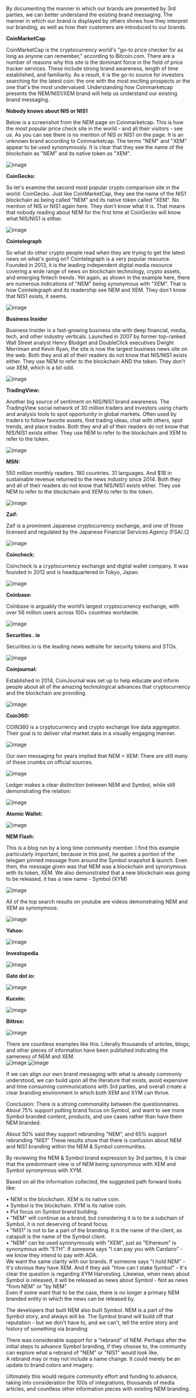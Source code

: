 By documenting the manner in which our brands are presented by 3rd parties, we can better understand the existing brand messaging. The manner in which our brand is displayed by others shows how they interpret our branding, as well as how their customers are introduced to our brands.

**CoinMarketCap**

CoinMarketCap is the cryptocurrency world's "go-to price checker for as long as anyone can remember," according to Bitcoin.com. There are a number of reasons why this site is the dominant force in the field of price tracker services. These include strong brand awareness, length of time established, and familiarity. As a result, it is the go-to source for investors searching for the latest coin: the one with the most exciting prospects or the one that's the most undervalued. Understanding how Coinmarketcap presents the NEM/NIS1/XEM brand will help us understand our existing brand messaging. 

**Nobody knows about NIS or NIS1**

Below is a screenshot from the NEM page on Coinmarketcap. This is how the most popular price check site in the world - and all their visitors - see us. As you can see there is no mention of NIS or NIS1 on the page. It is an unknown brand according to Coinmarketcap. The terms "NEM" and "XEM" appear to be used synonymously. It is clear that they see the name of the blockchain as "NEM" and its native token as "XEM".

![image](https://user-images.githubusercontent.com/78247431/126914232-45638570-e849-413c-b53d-4757af5aedc7.png)

**CoinGecko:**

So let's examine the second most popular crypto comparison site in the world: CoinGecko. Just like CoinMarketCap, they see the name of the NIS1 blockchain as being called "NEM" and its native token called "XEM". No mention of NIS or NIS1 again here. They don't know what it is. That means that nobody reading about NEM for the first time at CoinGecko will know what NIS/NIS1 is either.

![image](https://user-images.githubusercontent.com/78247431/126914187-37f24dc2-8197-40ef-9241-4bf32a68b828.png)  

**Cointelegraph**

So what do other crypto people read when they are trying to get the latest news on what's going on? Cointelegraph is a very popular resource. Founded in 2013, it is the leading independent digital media resource covering a wide range of news on blockchain technology, crypto assets, and emerging fintech trends. Yet again, as shown in the example here, there are numerous indications of "NEM" being synonymous with "XEM". That is how Cointelegraph and its readership see NEM and XEM. They don't know that NIS1 exists, it seems.

![image](https://user-images.githubusercontent.com/78247431/126855028-bc53015f-f4ce-4896-b790-fc2031c3b1c3.png)

**Business Insider**

Business Insider is a fast-growing business site with deep financial, media, tech, and other industry verticals. Launched in 2007 by former top-ranked Wall Street analyst Henry Blodget and DoubleClick executives Dwight Merriman and Kevin Ryan, the site is now the largest business news site on the web. Both they and all of their readers do not know that NIS/NIS1 exists either. They use NEM to refer to the blockchain AND the token. They don't use XEM, which is a bit odd.  

![image](https://user-images.githubusercontent.com/78247431/126855087-059019d3-ee97-404a-9476-66a2e09822b0.png)

**TradingView:**

Another big source of sentiment on NIS/NIS1 brand awareness. The TradingView social network of 30 million traders and investors using charts and analysis tools to spot opportunity in global markets. Often used by traders to follow favorite assets, find trading ideas, chat with others, spot trends, and place trades. Both they and all of their readers do not know that NIS/NIS1 exists either. They use NEM to refer to the blockchain and XEM to refer to the token. 

![image](https://user-images.githubusercontent.com/78247431/126855250-57eca265-ca6d-412c-b140-0d1a2e5a0bb7.png)

**MSN:**

550 million monthly readers. 180 countries. 31 languages. And $1B in sustainable revenue returned to the news industry since 2014. Both they and all of their readers do not know that NIS/NIS1 exists either. They use NEM to refer to the blockchain and XEM to refer to the token. 

![image](https://user-images.githubusercontent.com/78247431/126855283-d78e872e-f068-44ad-98c9-59ce713dcba5.png)

**Zaif:**

Zaif is a prominent Japanese cryptocurrency exchange, and one of those licensed and regulated by the Japanese Financial Services Agency (FSA).[2

![image](https://user-images.githubusercontent.com/78247431/126855497-76bd1ece-c099-423a-bbb9-d9474006fd61.png)

**Coincheck:**

Coincheck is a cryptocurrency exchange and digital wallet company. It was founded in 2012 and is headquartered in Tokyo, Japan.

![image](https://user-images.githubusercontent.com/78247431/126855553-48c30d90-583a-4d2a-9136-82ecac00b216.png)

**Coinbase:**

Coinbase is arguably the world’s largest cryptocurrency exchange, with over 56 million users across 100+ countries worldwide.

![image](https://user-images.githubusercontent.com/78247431/126855588-cc2b1d18-019d-400f-8ddf-99700f6be0e3.png)

**Securities . io**

Securities.io is the leading news website for security tokens and STOs. 

![image](https://user-images.githubusercontent.com/78247431/126855643-59b62553-c056-4279-a563-08fd8f5b73c6.png)

**Coinjournal:** 

Established in 2014, CoinJournal was set up to help educate and inform people about all of the amazing technological advances that cryptocurrency and the blockchain are providing.

![image](https://user-images.githubusercontent.com/78247431/126855670-b4bf9723-433c-4336-a127-e0a8c3b7ad86.png)

**Coin360:** 

COIN360 is a cryptocurrency and crypto exchange live data aggregator. Their goal is to deliver vital market data in a visually engaging manner. 

![image](https://user-images.githubusercontent.com/78247431/126855716-027e05b6-8500-405b-9d61-0c649fee5d7d.png)

Our own messaging for years implied that NEM = XEM:  There are still many of these crumbs on official sources. 

![image](https://user-images.githubusercontent.com/78247431/126855764-d31ac965-8c0e-4ec5-970f-d09722b348e2.png)

Ledger makes a clear distinction between NEM and Symbol, while still demonstrating the relation:  

![image](https://user-images.githubusercontent.com/78247431/126855943-2a4b71fb-bdc7-4fc7-bb8d-b92a450ef656.png)

**Atomic Wallet:**

![image](https://user-images.githubusercontent.com/78247431/126855992-8d20e74a-8ac6-4f9a-82d0-8b62266e11f3.png)

**NEM Flash:**

This is a blog run by a long time community member. I find this example particularly important, because in this post, he quotes a portion of the telegam pinned message from around the Symbol snapshot & launch. Even then, the message given was that NEM was a blockchain and synonymous with its token, XEM. We also demonstrated that a new blockchain was going to be released, it has a new name - Symbol (XYM)

![image](https://user-images.githubusercontent.com/78247431/126856071-ed1ffda9-c62b-4c6a-b29e-4948f4793f6d.png)

All of the top search results on youtube are videos demonstrating NEM and XEM as synonymous:

![image](https://user-images.githubusercontent.com/78247431/126856130-a15b27df-38d3-429c-95fb-623676c6c782.png)

**Yahoo:**

![image](https://user-images.githubusercontent.com/78247431/126856531-11615559-d911-4864-979d-12586b186326.png)

**Investopedia** 

![image](https://user-images.githubusercontent.com/78247431/126856653-b315c367-528e-490d-97ed-11ccee93bd06.png)

**Gate dot io:**  

![image](https://user-images.githubusercontent.com/78247431/126856716-b72b58f7-55de-41df-aa90-e41211e7f03c.png)

**Kucoin:**

![image](https://user-images.githubusercontent.com/78247431/126856810-33d50f71-f831-4739-b8c5-3743492222d9.png)

**Bittrex:**

![image](https://user-images.githubusercontent.com/78247431/126856839-b85f1615-db62-4523-9703-86f03c5bcfdd.png)


There are countless examples like this. Literally thousands of articles, blogs, and other pieces of information have been published indicating the sameness of NEM and XEM.  
![image](https://user-images.githubusercontent.com/78247431/126856419-02a57ec9-bdbd-4d7f-a1ab-96f2b69f4645.png)
![image](https://user-images.githubusercontent.com/78247431/126856482-70d05fba-6be3-4cd0-9cff-d3f7ded9de25.png)


If we can align our own brand messaging with what is already commonly understood, we can build upon all the literature that exists, avoid expensive and time consuming communications with 3rd parties, and overall create a clear branding environment in which both XEM and XYM can thrive. 

Conclusion:
There is a strong commonality between the questionnaires. About 75% support putting brand focus on Symbol, and want to see more Symbol branded content, products, and use cases rather than have them NEM branded.

About 50% said they support rebranding "NEM", and 65% support rebranding "NIS1"
These results show that there is confusion about NEM and NIS1 branding within the NEM & Symbol communities. 

By reviewing the NEM & Symbol brand expression by 3rd parties, it is clear that the predominant view is of NEM being synonymous with XEM and Symbol synonymous with XYM.

Based on all the information collected, the suggested path forward looks like:

• NEM is the blockchain. XEM is its native coin.  
• Symbol is the blockchain. XYM is its native coin.  
• Put focus on Symbol brand building.  
• "NEM" will continue as a brand, but considering it is to be a subchain of Symbol, it is not deserving of brand focus.  
• "NIS1" is not to be a part of the branding. It is the name of the client, as catapult is the name of the Symbol client.  
• "NEM" can be used synonymously with "XEM", just as "Ethereum" is synonymous with "ETH". If someone says "I can pay you with Cardano" - we know they intend to pay with ADA.  
We want the same clarity with our brands. If someone says "I hold NEM" - it's obvious they have XEM. And if they ask "How can I stake Symbol" - It's clear the question is regarding XYM Harvesting. 
Likewise, when news about Symbol is released, it will be released as news about Symbol - Not as news "from NEM" or "by NEM"  
Even if some want that to be the case, there is no longer a primary NEM branded entity in which the news can be released by.   
  
The developers that built NEM also built Symbol. NEM is a part of the Symbol story, and always will be. The Symbol brand will build off that reputation - but we don't have to, and we can't, tell the entire story and history of something via branding.  
  
There was considerable support for a "rebrand" of NEM. Perhaps after the initial steps to advance Symbol branding, if they choose to, the community can explore what a rebrand of "NEM" or "NIS1" would look like.  
A rebrand may or may not include a name change. It could merely be an update to brand colors and imagery.  
  
Ultimately this would require community effort and funding to advance, taking into consideration the 100s of integrations, thousands of media articles, and countless other information pieces with existing NEM branding.  
